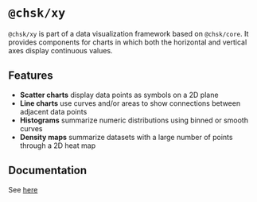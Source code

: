 # `@chsk/xy`

`@chsk/xy` is part of a data visualization framework based on `@chsk/core`.
It provides components for charts in which both the horizontal and vertical
axes display continuous values.

## Features

-   **Scatter charts** display data points as symbols on a 2D plane
-   **Line charts** use curves and/or areas to show connections between
    adjacent data points
-   **Histograms** summarize numeric distributions using binned or smooth curves
-   **Density maps** summarize datasets with a large number of points through a 2D heat map

## Documentation

See [here](https://tkonopka.github.io/chsk/?path=/docs/addons-scatter-overview--page)
